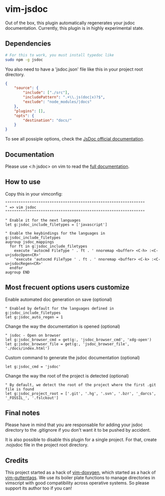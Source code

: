 # vim-jsdoc
Out of the box, this plugin automatically regenerates your jsdoc
documentation. Currently, this plugin is in highly experimental state.

## Dependencies
```sh
# For this to work, you must install typedoc like
sudo npm -g jsdoc
```

You also need to have a 'jsdoc.json' file like this in your project root
directory.
```json
{
	"source": {
		"include": ["./src"],
		"includePattern": ".+\\.js(doc|x)?$",
		"exclude": "node_modules/|docs"
	},
	"plugins": [],
	"opts": {
		"destination": "docs/"
	}
}
```
To see all possiple options, check the
[JsDoc official documentation](https://jsdoc.app/about-configuring-jsdoc.html).

## Documentation
Please use <:h jsdoc> on vim to read the [full documentation](https://github.com/Zeioth/vim-jsdoc/blob/main/doc/jsdoc.txt).

## How to use
Copy this in your vimconfig:

```
"""""""""""""""""""""""""""""""""""""""""""""""""""""""""""""""
" => vim jsdoc
"""""""""""""""""""""""""""""""""""""""""""""""""""""""""""""""

" Enable it for the next languages
let g:jsdoc_include_filetypes = ['javascript']

" Enable the keybindings for the languages in g:jsdoc_include_filetypes
augroup jsdoc_mappings
  for ft in g:jsdoc_include_filetypes
    execute 'autocmd FileType ' . ft . ' nnoremap <buffer> <C-h> :<C-u>jsdocOpen<CR>'
    "execute 'autocmd FileType ' . ft . ' nnoremap <buffer> <C-k> :<C-u>jsdocRegen<CR>'
  endfor
augroup END
```

## Most frecuent options users customize

Enable automated doc generation on save (optional)
```
" Enabled by default for the languages defined in g:jsdoc_include_filetypes
let g:jsdoc_auto_regen = 1
```

Change the way the documentation is opened (optional)
```
" jsdoc - Open on browser
let g:jsdoc_browser_cmd = get(g:, 'jsdoc_browser_cmd', 'xdg-open')
let g:jsdoc_browser_file = get(g:, 'jsdoc_browser_file', './docs/index.html')
```

Custom command to generate the jsdoc documentation (optional)

```
let g:jsdoc_cmd = 'jsdoc'
```

Change the way the root of the project is detected (optional)

```
" By default, we detect the root of the project where the first .git file is found
let g:jsdoc_project_root = ['.git', '.hg', '.svn', '.bzr', '_darcs', '_FOSSIL_', '.fslckout']
```

## Final notes

Please have in mind that you are responsable for adding your jsdoc directory to the .gitignore if you don't want it to be pushed by accident.

It is also possible to disable this plugin for a single project. For that, create .nojsdoc file in the project root directory.

## Credits
This project started as a hack of [vim-doxygen](https://github.com/Zeioth/vim-doxygen), which started as a hack of [vim-guttentags](https://github.com/ludovicchabant/vim-gutentags). We use its boiler plate functions to manage directories in vimscript with good compatibility across operative systems. So please support its author too if you can!
